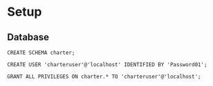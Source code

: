 # Setup

## Database

`CREATE SCHEMA charter;`

`CREATE USER 'charteruser'@'localhost' IDENTIFIED BY 'Password01';`

`GRANT ALL PRIVILEGES ON charter.* TO 'charteruser'@'localhost';`
